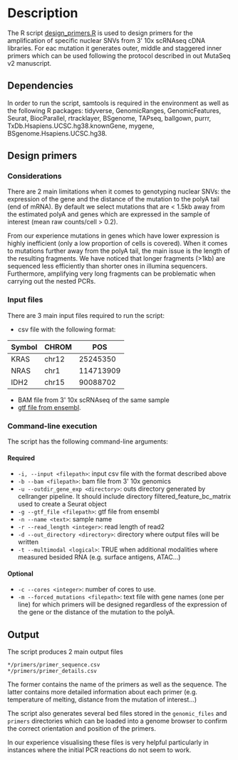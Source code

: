 # Description

The R script [design_primers.R](design_primers) is used to design primers for the amplification of specific nuclear SNVs from 3' 10x scRNAseq cDNA libraries. For eac mutation it generates outer, middle and staggered inner primers which can be used following the protocol described in out MutaSeq v2 manuscript.

## Dependencies 

In order to run the script, samtools is required in the environment as well as the following R packages: tidyverse, GenomicRanges, GenomicFeatures, Seurat, BiocParallel, rtracklayer, BSgenome, TAPseq, ballgown, purrr, TxDb.Hsapiens.UCSC.hg38.knownGene, mygene, BSgenome.Hsapiens.UCSC.hg38.

## Design primers

### Considerations

There are 2 main limitations when it comes to genotyping nuclear SNVs: the expression of the gene and the distance of the mutation to the polyA tail (end of mRNA). By default we select mutations that are < 1.5kb away from the estimated polyA and genes which are expressed in the sample of interest (mean raw counts/cell > 0.2).

From our experience mutations in genes which have lower expression is highly inefficient (only a low proportion of cells is covered). When it comes to mutations further away from the polyA tail, the main issue is the length of the resulting fragments. We have noticed that longer fragments (>1kb) are sequenced less efficiently than shorter ones in illumina sequencers. Furthermore, amplifying very long fragments can be problematic when carrying out the nested PCRs.

### Input files

There are 3 main input files required to run the script:

* csv file with the following format:

| Symbol      | CHROM  | POS
| ----------- | ------ |-----------
| KRAS        | chr12  | 25245350
| NRAS        | chr1   | 114713909
| IDH2        | chr15  | 90088702

* BAM file from 3' 10x scRNAseq of the same sample
* [gtf file from ensembl](http://ftp.ensembl.org/pub/release-100/gtf/homo_sapiens/Homo_sapiens.GRCh38.100.chr.gtf.gz).

### Command-line execution

The script has the following command-line arguments:

#### Required

* `-i, --input <filepath>`: input csv file with the format described above
* `-b --bam <filepath>`: bam file from 3' 10x genomics
* `-u --outdir_gene_exp <directory>`: outs directory generated by cellranger pipeline. It should include directory filtered_feature_bc_matrix used to create a Seurat object
* `-g --gtf_file <filepath>`: gtf file from ensembl
* `-n --name <text>`: sample name
* `-r --read_length <integer>`: read length of read2 
* `-d --out_directory <directory>`: directory where output files will be written
* `-t --multimodal <logical>`: TRUE when additional modalities where measured besided RNA (e.g. surface antigens, ATAC...)

#### Optional

* `-c --cores <integer>`: number of cores to use. 
* `-m --forced_mutations <filepath>`: text file with gene names (one per line) for which primers will be designed regardless of the expression of the gene or the distance of the mutation to the polyA.

## Output

The script produces 2 main output files

```
*/primers/primer_sequence.csv
*/primers/primer_details.csv
```

The former contains the name of the primers as well as the sequence. The latter contains more detailed information about each primer (e.g. temperature of melting, distance from the mutation of interest...)

The script also generates several bed files stored in the `genomic_files` and `primers` directories which can be loaded into a genome browser to confirm the correct orientation and position of the primers. 

In our experience visualising these files is very helpful particularly in instances where the initial PCR reactions do not seem to work.
